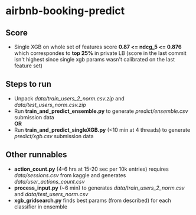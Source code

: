 # airbnb-booking-predict

## Score
- Single XGB  on whole set of features score **0.87 <= ndcg_5 <= 0.876** which correspondes to **top 25%** in private LB (score in the last commit isn't highest since single xgb params wasn't calibrated on the last feature set)

## Steps to run
- Unpack *data/train_users_2_norm.csv.zip* and *data/test_users_norm.csv.zip*
- Run **train_and_predict_ensemble.py** to generate *predict/ensemble.csv* submission data  
**OR**  
- Run **train_and_predict_singleXGB.py** (<10 min at 4 threads) to generate *predict/xgb.csv* submission data

## Other runnables
- **action_count.py** (4-6 hrs at 15-20 sec per 10k entries) requires *data/sessions.csv* from kaggle and generates *data/user_actions_count.csv*
- **process_input.py** (~6 min) to generates *data/train_users_2_norm.csv* and *data/test_users_norm.csv*
- **xgb_gridsearch.py** finds best params (from described) for each classifier in ensemble
